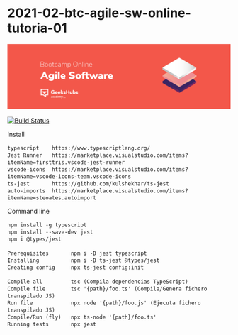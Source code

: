 # 2021-02-btc-agile-sw-online-tutoria-01

<p align="center">
    <img src="https://github.com/GeeksHubsAcademy/2020-geekshubs-media/blob/master/image/githubagilesoftware.jpg" >	
</p>

[![Build Status](https://travis-ci.com/GeeksHubsAcademy/2021-02-btc-agile-sw-online-tutoria-03.svg?branch=master)](https://travis-ci.com/GeeksHubsAcademy/2021-02-btc-agile-sw-online-tutoria-03)

Install
```
typescript    https://www.typescriptlang.org/
Jest Runner   https://marketplace.visualstudio.com/items?itemName=firsttris.vscode-jest-runner
vscode-icons  https://marketplace.visualstudio.com/items?itemName=vscode-icons-team.vscode-icons
ts-jest       https://github.com/kulshekhar/ts-jest 
auto-imports  https://marketplace.visualstudio.com/items?itemName=steoates.autoimport
```

Command line
```
npm install -g typescript
npm install --save-dev jest
npm i @types/jest

Prerequisites       npm i -D jest typescript	
Installing          npm i -D ts-jest @types/jest	
Creating config     npx ts-jest config:init	

Compile all         tsc (Compila dependencias TypeScript)
Compile file        tsc '{path}/foo.ts' (Compila/Genera fichero transpilado JS)
Run file            npx node '{path}/foo.js' (Ejecuta fichero transpilado JS)
Compile/Run (fly)   npx ts-node '{path}/foo.ts'
Running tests       npx jest	
```
